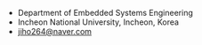 - Department of Embedded Systems Engineering
- Incheon National University, Incheon, Korea
- jiho264@naver.com
